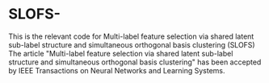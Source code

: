 # SLOFS-
This is the relevant code for Multi-label feature selection via shared latent sub-label structure and simultaneous orthogonal basis clustering (SLOFS)
The article "Multi-label feature selection via shared latent sub-label structure and simultaneous orthogonal basis clustering" has been accepted by IEEE Transactions on Neural Networks and Learning Systems.
